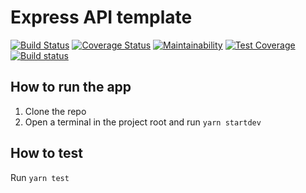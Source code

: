 # Express API template
[![Build Status](https://travis-ci.com/philster/express-api-template.svg?token=ZYWbMy2RWJJjbRHMNKRQ&branch=master)](https://travis-ci.com/philster/express-api-template)
[![Coverage Status](https://coveralls.io/repos/github/philster/express-api-template/badge.svg?branch=master)](https://coveralls.io/github/philster/express-api-template?branch=master)
[![Maintainability](https://api.codeclimate.com/v1/badges/51ee1aea2afdb4642014/maintainability)](https://codeclimate.com/github/philster/express-api-template/maintainability)
[![Test Coverage](https://api.codeclimate.com/v1/badges/51ee1aea2afdb4642014/test_coverage)](https://codeclimate.com/github/philster/express-api-template/test_coverage)
[![Build status](https://ci.appveyor.com/api/projects/status/e5hww6h6w1l9m2s8?svg=true)](https://ci.appveyor.com/project/philster/express-api-template)

## How to run the app
1. Clone the repo
2. Open a terminal in the project root and run `yarn startdev`

## How to test
Run `yarn test`